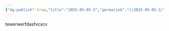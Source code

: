 ```yaml
---
{"dg-publish":true,"title":"2025-05-05-2","permalink":"//2025-05-05-2/","dgPassFrontmatter":true,"noteIcon":"","created":"2025-05-05T19:17:26.641+08:00","updated":"2025-05-05T19:25:54.967+08:00"}
---
```


tewerwerfdasfvcxcv